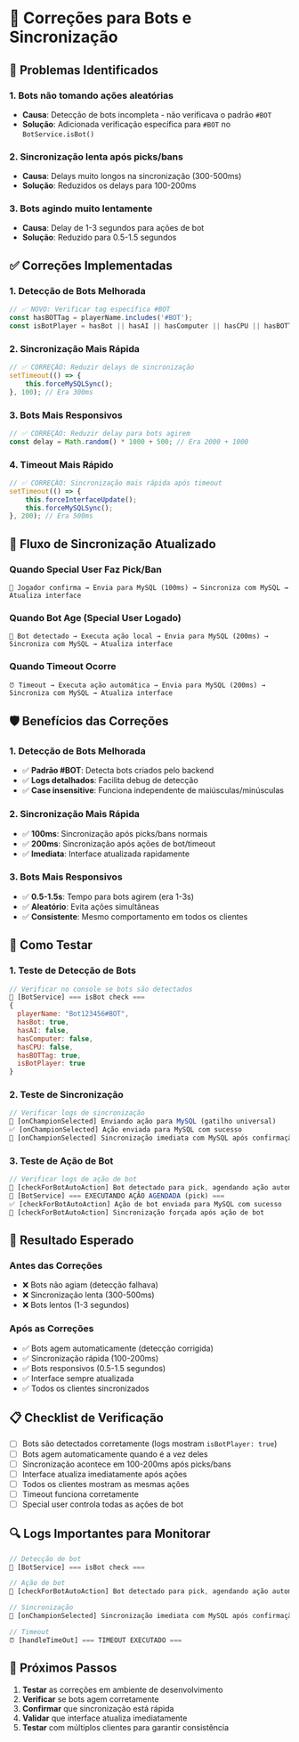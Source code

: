 # 🔧 Correções para Bots e Sincronização

## 🚨 Problemas Identificados

### 1. **Bots não tomando ações aleatórias**

- **Causa**: Detecção de bots incompleta - não verificava o padrão `#BOT`
- **Solução**: Adicionada verificação específica para `#BOT` no `BotService.isBot()`

### 2. **Sincronização lenta após picks/bans**

- **Causa**: Delays muito longos na sincronização (300-500ms)
- **Solução**: Reduzidos os delays para 100-200ms

### 3. **Bots agindo muito lentamente**

- **Causa**: Delay de 1-3 segundos para ações de bot
- **Solução**: Reduzido para 0.5-1.5 segundos

## ✅ Correções Implementadas

### **1. Detecção de Bots Melhorada**

```typescript
// ✅ NOVO: Verificar tag específica #BOT
const hasBOTTag = playerName.includes('#BOT');
const isBotPlayer = hasBot || hasAI || hasComputer || hasCPU || hasBOTTag;
```

### **2. Sincronização Mais Rápida**

```typescript
// ✅ CORREÇÃO: Reduzir delays de sincronização
setTimeout(() => {
    this.forceMySQLSync();
}, 100); // Era 300ms
```

### **3. Bots Mais Responsivos**

```typescript
// ✅ CORREÇÃO: Reduzir delay para bots agirem
const delay = Math.random() * 1000 + 500; // Era 2000 + 1000
```

### **4. Timeout Mais Rápido**

```typescript
// ✅ CORREÇÃO: Sincronização mais rápida após timeout
setTimeout(() => {
    this.forceInterfaceUpdate();
    this.forceMySQLSync();
}, 200); // Era 500ms
```

## 🔄 Fluxo de Sincronização Atualizado

### **Quando Special User Faz Pick/Ban**

```
🎯 Jogador confirma → Envia para MySQL (100ms) → Sincroniza com MySQL → Atualiza interface
```

### **Quando Bot Age (Special User Logado)**

```
🤖 Bot detectado → Executa ação local → Envia para MySQL (200ms) → Sincroniza com MySQL → Atualiza interface
```

### **Quando Timeout Ocorre**

```
⏰ Timeout → Executa ação automática → Envia para MySQL (200ms) → Sincroniza com MySQL → Atualiza interface
```

## 🛡️ Benefícios das Correções

### **1. Detecção de Bots Melhorada**

- ✅ **Padrão #BOT**: Detecta bots criados pelo backend
- ✅ **Logs detalhados**: Facilita debug de detecção
- ✅ **Case insensitive**: Funciona independente de maiúsculas/minúsculas

### **2. Sincronização Mais Rápida**

- ✅ **100ms**: Sincronização após picks/bans normais
- ✅ **200ms**: Sincronização após ações de bot/timeout
- ✅ **Imediata**: Interface atualizada rapidamente

### **3. Bots Mais Responsivos**

- ✅ **0.5-1.5s**: Tempo para bots agirem (era 1-3s)
- ✅ **Aleatório**: Evita ações simultâneas
- ✅ **Consistente**: Mesmo comportamento em todos os clientes

## 🧪 Como Testar

### **1. Teste de Detecção de Bots**

```javascript
// Verificar no console se bots são detectados
🤖 [BotService] === isBot check ===
{
  playerName: "Bot123456#BOT",
  hasBot: true,
  hasAI: false,
  hasComputer: false,
  hasCPU: false,
  hasBOTTag: true,
  isBotPlayer: true
}
```

### **2. Teste de Sincronização**

```javascript
// Verificar logs de sincronização
🎯 [onChampionSelected] Enviando ação para MySQL (gatilho universal)
✅ [onChampionSelected] Ação enviada para MySQL com sucesso
🔄 [onChampionSelected] Sincronização imediata com MySQL após confirmação
```

### **3. Teste de Ação de Bot**

```javascript
// Verificar logs de ação de bot
🤖 [checkForBotAutoAction] Bot detectado para pick, agendando ação automática...
🤖 [BotService] === EXECUTANDO AÇÃO AGENDADA (pick) ===
✅ [checkForBotAutoAction] Ação de bot enviada para MySQL com sucesso
🔄 [checkForBotAutoAction] Sincronização forçada após ação de bot
```

## 🚀 Resultado Esperado

### **Antes das Correções**

- ❌ Bots não agiam (detecção falhava)
- ❌ Sincronização lenta (300-500ms)
- ❌ Bots lentos (1-3 segundos)

### **Após as Correções**

- ✅ Bots agem automaticamente (detecção corrigida)
- ✅ Sincronização rápida (100-200ms)
- ✅ Bots responsivos (0.5-1.5 segundos)
- ✅ Interface sempre atualizada
- ✅ Todos os clientes sincronizados

## 📋 Checklist de Verificação

- [ ] Bots são detectados corretamente (logs mostram `isBotPlayer: true`)
- [ ] Bots agem automaticamente quando é a vez deles
- [ ] Sincronização acontece em 100-200ms após picks/bans
- [ ] Interface atualiza imediatamente após ações
- [ ] Todos os clientes mostram as mesmas ações
- [ ] Timeout funciona corretamente
- [ ] Special user controla todas as ações de bot

## 🔍 Logs Importantes para Monitorar

```javascript
// Detecção de bot
🤖 [BotService] === isBot check ===

// Ação de bot
🤖 [checkForBotAutoAction] Bot detectado para pick, agendando ação automática...

// Sincronização
🔄 [onChampionSelected] Sincronização imediata com MySQL após confirmação

// Timeout
⏰ [handleTimeOut] === TIMEOUT EXECUTADO ===
```

## 🎯 Próximos Passos

1. **Testar** as correções em ambiente de desenvolvimento
2. **Verificar** se bots agem corretamente
3. **Confirmar** que sincronização está rápida
4. **Validar** que interface atualiza imediatamente
5. **Testar** com múltiplos clientes para garantir consistência
